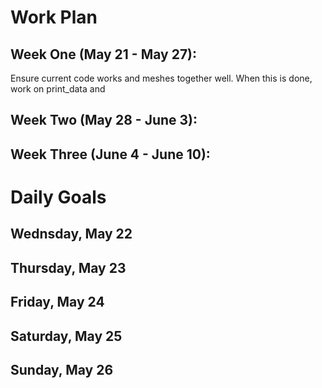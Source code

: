 # Work Plan

## Week One (May 21 - May 27): 

Ensure current code works and meshes together well. When this is done, work on print_data and  

## Week Two (May 28 - June 3):

## Week Three (June 4 - June 10):

# Daily Goals

## Wednsday, May 22

## Thursday, May 23

## Friday, May 24

## Saturday, May 25

## Sunday, May 26